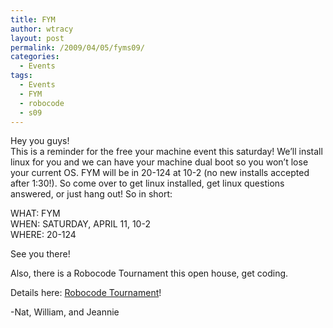 ```yaml
---
title: FYM
author: wtracy
layout: post
permalink: /2009/04/05/fyms09/
categories:
  - Events
tags:
  - Events
  - FYM
  - robocode
  - s09
---
```

Hey you guys!  
This is a reminder for the free your machine event this saturday! We&#8217;ll install linux for you and we can have your machine dual boot so you won&#8217;t lose your current OS. FYM will be in 20-124 at 10-2 (no new installs accepted after 1:30!). So come over to get linux installed, get linux questions answered, or just hang out! So in short:

WHAT: FYM  
WHEN: SATURDAY, APRIL 11, 10-2  
WHERE: 20-124

See you there!

Also, there is a Robocode Tournament this open house, get coding.

Details here: [Robocode Tournament][1]!

-Nat, William, and Jeannie

 [1]: /robocode/
